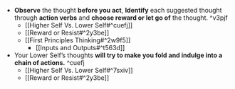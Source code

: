 - **Observe** the thought **before you act**, **Identify** each suggested thought through **action verbs** and **choose reward or let go of** the thought. ^v3pjf
    - [[Higher Self Vs. Lower Self#^cuefj]]
    - [[Reward or Resist#^2y3be]]
    - [[First Principles Thinking#^2w9f5]]
        - [[Inputs and Outputs#^t563d]]
- Your Lower Self’s thoughts **will try to make you fold and indulge into a chain of actions.** ^cuefj
    - [[Higher Self Vs. Lower Self#^7sxiv]]
    - [[Reward or Resist#^2y3be]]